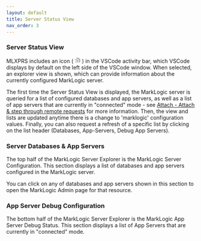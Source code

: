 ```yaml
---
layout: default
title: Server Status View
nav_order: 3
---
```



### Server Status View

MLXPRS includes an icon ( 
<img src="./assets/Progress_PrimarySymbol.svg" width="15" height="15" style="filter: grayscale(1);"/>
 ) in the VSCode activity bar, which VSCode displays by default on the left side of the
VSCode window. When selected, an explorer view is shown, which can provide information
about the currently configured MarkLogic server. 

The first time the Server Status View is displayed, the MarkLogic server is queried for
a list of configured databases and app servers, as well as a list of app servers that
are currently in "connected" mode - see
[Attach - Attach & step through remote requests](debugging-support/remoteRequests.html)
for more information. Then, the view and lists are updated anytime there is a change to
'marklogic' configuration values. Finally, you can also request a refresh of a specific
list by clicking on the list header (Databases, App-Servers, Debug App Servers).


### Server Databases & App Servers

The top half of the MarkLogic Server Explorer is the MarkLogic Server Configuration.
This section displays a list of databases and app servers configured in the MarkLogic
server.

You can click on any of databases and app servers shown in this section to open the
MarkLogic Admin page for that resource.


### App Server Debug Configuration

The bottom half of the MarkLogic Server Explorer is the MarkLogic App Server Debug
Status. This section displays a list of App Servers that are currently in "connected"
mode.